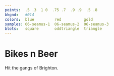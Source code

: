 ```yaml
---
points:  .5 .3  1 0  .75 .7  .9 .9  .5 .8
bkgnd:   #014
colors:  blue         red          gold
samples: 06-seamus-1  06-seamus-2  06-seamus-3
blots:   square       oddtriangle  triangle
---
```


Bikes n Beer
============

Hit the gangs of Brighton. 